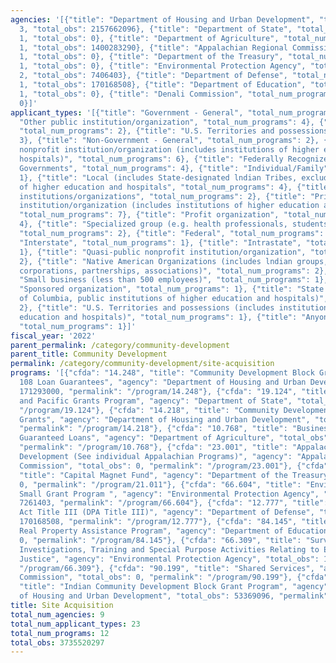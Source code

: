 ```yaml
---
agencies: '[{"title": "Department of Housing and Urban Development", "total_num_programs":
  3, "total_obs": 2157662096}, {"title": "Department of State", "total_num_programs":
  1, "total_obs": 0}, {"title": "Department of Agriculture", "total_num_programs":
  1, "total_obs": 1400283290}, {"title": "Appalachian Regional Commission", "total_num_programs":
  1, "total_obs": 0}, {"title": "Department of the Treasury", "total_num_programs":
  1, "total_obs": 0}, {"title": "Environmental Protection Agency", "total_num_programs":
  2, "total_obs": 7406403}, {"title": "Department of Defense", "total_num_programs":
  1, "total_obs": 170168508}, {"title": "Department of Education", "total_num_programs":
  1, "total_obs": 0}, {"title": "Denali Commission", "total_num_programs": 1, "total_obs":
  0}]'
applicant_types: '[{"title": "Government - General", "total_num_programs": 3}, {"title":
  "Other public institution/organization", "total_num_programs": 4}, {"title": "State",
  "total_num_programs": 2}, {"title": "U.S. Territories and possessions", "total_num_programs":
  3}, {"title": "Non-Government - General", "total_num_programs": 2}, {"title": "Public
  nonprofit institution/organization (includes institutions of higher education and
  hospitals)", "total_num_programs": 6}, {"title": "Federally Recognized lndian Tribal
  Governments", "total_num_programs": 4}, {"title": "Individual/Family", "total_num_programs":
  1}, {"title": "Local (includes State-designated lndian Tribes, excludes institutions
  of higher education and hospitals", "total_num_programs": 4}, {"title": "Other private
  institutions/organizations", "total_num_programs": 2}, {"title": "Private nonprofit
  institution/organization (includes institutions of higher education and hospitals)",
  "total_num_programs": 7}, {"title": "Profit organization", "total_num_programs":
  4}, {"title": "Specialized group (e.g. health professionals, students, veterans)",
  "total_num_programs": 2}, {"title": "Federal", "total_num_programs": 2}, {"title":
  "Interstate", "total_num_programs": 1}, {"title": "Intrastate", "total_num_programs":
  1}, {"title": "Quasi-public nonprofit institution/organization", "total_num_programs":
  2}, {"title": "Native American Organizations (includes lndian groups, cooperatives,
  corporations, partnerships, associations)", "total_num_programs": 2}, {"title":
  "Small business (less than 500 employees)", "total_num_programs": 1}, {"title":
  "Sponsored organization", "total_num_programs": 1}, {"title": "State (includes District
  of Columbia, public institutions of higher education and hospitals)", "total_num_programs":
  2}, {"title": "U.S. Territories and possessions (includes institutions of higher
  education and hospitals)", "total_num_programs": 1}, {"title": "Anyone/general public",
  "total_num_programs": 1}]'
fiscal_year: '2022'
parent_permalink: /category/community-development
parent_title: Community Development
permalink: /category/community-development/site-acquisition
programs: '[{"cfda": "14.248", "title": "Community Development Block Grants Section
  108 Loan Guarantees", "agency": "Department of Housing and Urban Development", "total_obs":
  171293000, "permalink": "/program/14.248"}, {"cfda": "19.124", "title": "East Asia
  and Pacific Grants Program", "agency": "Department of State", "total_obs": 0, "permalink":
  "/program/19.124"}, {"cfda": "14.218", "title": "Community Development Block Grants/Entitlement
  Grants", "agency": "Department of Housing and Urban Development", "total_obs": 1933000000,
  "permalink": "/program/14.218"}, {"cfda": "10.768", "title": "Business and Industry
  Guaranteed Loans", "agency": "Department of Agriculture", "total_obs": 1400283290,
  "permalink": "/program/10.768"}, {"cfda": "23.001", "title": "Appalachian Regional
  Development (See individual Appalachian Programs)", "agency": "Appalachian Regional
  Commission", "total_obs": 0, "permalink": "/program/23.001"}, {"cfda": "21.011",
  "title": "Capital Magnet Fund", "agency": "Department of the Treasury", "total_obs":
  0, "permalink": "/program/21.011"}, {"cfda": "66.604", "title": "Environmental Justice
  Small Grant Program ", "agency": "Environmental Protection Agency", "total_obs":
  7261403, "permalink": "/program/66.604"}, {"cfda": "12.777", "title": "Defense Production
  Act Title III (DPA Title III)", "agency": "Department of Defense", "total_obs":
  170168508, "permalink": "/program/12.777"}, {"cfda": "84.145", "title": "Federal
  Real Property Assistance Program", "agency": "Department of Education", "total_obs":
  0, "permalink": "/program/84.145"}, {"cfda": "66.309", "title": "Surveys, Studies,
  Investigations, Training and Special Purpose Activities Relating to Environmental
  Justice", "agency": "Environmental Protection Agency", "total_obs": 145000, "permalink":
  "/program/66.309"}, {"cfda": "90.199", "title": "Shared Services", "agency": "Denali
  Commission", "total_obs": 0, "permalink": "/program/90.199"}, {"cfda": "14.862",
  "title": "Indian Community Development Block Grant Program", "agency": "Department
  of Housing and Urban Development", "total_obs": 53369096, "permalink": "/program/14.862"}]'
title: Site Acquisition
total_num_agencies: 9
total_num_applicant_types: 23
total_num_programs: 12
total_obs: 3735520297
---
```

